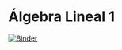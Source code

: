 # Álgebra Lineal 1

[![Binder](https://mybinder.org/badge_logo.svg)](https://mybinder.org/v2/gh/palmoreck/talleres/algebra-lineal-1-binder?urlpath=lab/tree/talleres/)




